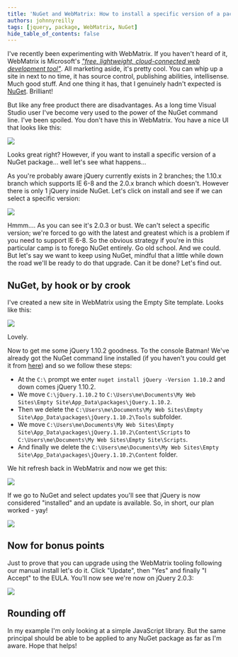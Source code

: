 ```yaml
---
title: 'NuGet and WebMatrix: How to install a specific version of a package'
authors: johnnyreilly
tags: [jquery, package, WebMatrix, NuGet]
hide_table_of_contents: false
---
```


I've recently been experimenting with WebMatrix. If you haven't heard of it, WebMatrix is Microsoft's _["free, lightweight, cloud-connected web development tool"](http://www.microsoft.com/web/webmatrix/)_. All marketing aside, it's pretty cool. You can whip up a site in next to no time, it has source control, publishing abilities, intellisense. Much good stuff. And one thing it has, that I genuinely hadn't expected is [NuGet](https://www.nuget.org/). Brilliant!

But like any free product there are disadvantages. As a long time Visual Studio user I've become very used to the power of the NuGet command line. I've been spoiled. You don't have this in WebMatrix. You have a nice UI that looks like this:

![](https://2.bp.blogspot.com/-MLAAVw9-O_A/UqstzAa1-8I/AAAAAAAAAfU/gtg8kPjsP7M/s400/NuGetWebMatrix.png)

Looks great right? However, if you want to install a specific version of a NuGet package... well let's see what happens...

As you're probably aware jQuery currently exists in 2 branches; the 1.10.x branch which supports IE 6-8 and the 2.0.x branch which doesn't. However there is only 1 jQuery inside NuGet. Let's click on install and see if we can select a specific version:

![](https://4.bp.blogspot.com/-Phqw0WYN0BM/UqswJPr7X1I/AAAAAAAAAfg/4lpkwUG5p5w/s400/NuGetWebMatrixjQuery.png)

Hmmm.... As you can see it's 2.0.3 or bust. We can't select a specific version; we're forced to go with the latest and greatest which is a problem if you need to support IE 6-8. So the obvious strategy if you're in this particular camp is to forego NuGet entirely. Go old school. And we could. But let's say we want to keep using NuGet, mindful that a little while down the road we'll be ready to do that upgrade. Can it be done? Let's find out.

## NuGet, by hook or by crook

I've created a new site in WebMatrix using the Empty Site template. Looks like this:

![](https://4.bp.blogspot.com/-yDf_KCHWImA/Uqs8Csn8UWI/AAAAAAAAAfs/cmnj5ddqDCk/s400/EmptySite.png)

Lovely.

Now to get me some jQuery 1.10.2 goodness. To the console Batman! We've already got the NuGet command line installed (if you haven't you could get it from [here](http://nuget.org/nuget.exe)) and so we follow these steps:

- At the `C:\` prompt we enter `nuget install jQuery -Version 1.10.2` and down comes jQuery 1.10.2.
- We move `C:\jQuery.1.10.2` to `C:\Users\me\Documents\My Web Sites\Empty Site\App_Data\packages\jQuery.1.10.2`.
- Then we delete the `C:\Users\me\Documents\My Web Sites\Empty Site\App_Data\packages\jQuery.1.10.2\Tools` subfolder.
- We move `C:\Users\me\Documents\My Web Sites\Empty Site\App_Data\packages\jQuery.1.10.2\Content\Scripts` to `C:\Users\me\Documents\My Web Sites\Empty Site\Scripts`.
- And finally we delete the `C:\Users\me\Documents\My Web Sites\Empty Site\App_Data\packages\jQuery.1.10.2\Content` folder.

We hit refresh back in WebMatrix and now we get this:

![](https://4.bp.blogspot.com/-EAfCq2zjNl4/UqtAvAW35PI/AAAAAAAAAf4/u97kbdXWO84/s400/EmptySiteWithjQuery.png)

If we go to NuGet and select updates you'll see that jQuery is now considered "installed" and an update is available. So, in short, our plan worked - yay!

![](https://3.bp.blogspot.com/-3-pJuMZVJPo/UqtBiuBNdyI/AAAAAAAAAgE/GA_4difKXdQ/s320/NuGetWebMatrixjQueryUpgrade.png)

## Now for bonus points

Just to prove that you can upgrade using the WebMatrix tooling following our manual install let's do it. Click "Update", then "Yes" and finally "I Accept" to the EULA. You'll now see we're now on jQuery 2.0.3:

![](https://4.bp.blogspot.com/-6tLukWlzBfg/UqtE_Ni4FaI/AAAAAAAAAgM/AUxszwXhlGo/s400/NuGetWebMatrixjQueryUpgraded.png)

## Rounding off

In my example I'm only looking at a simple JavaScript library. But the same principal should be able to be applied to any NuGet package as far as I'm aware. Hope that helps!
